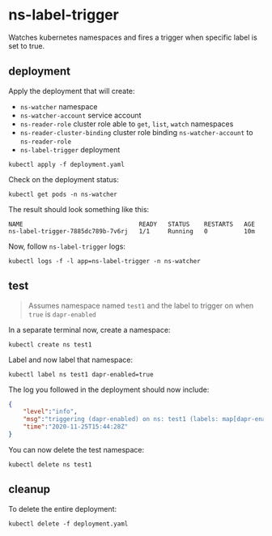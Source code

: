 # ns-label-trigger

Watches kubernetes namespaces and fires a trigger when specific label is set to true.

## deployment 

Apply the deployment that will create:

* `ns-watcher` namespace 
* `ns-watcher-account` service account 
* `ns-reader-role` cluster role able to `get`, `list`, `watch` namespaces
* `ns-reader-cluster-binding` cluster role binding `ns-watcher-account` to `ns-reader-role` 
* `ns-label-trigger` deployment 

```shell
kubectl apply -f deployment.yaml
```

Check on the deployment status:

```shell
kubectl get pods -n ns-watcher
```

The result should look something like this: 

```shell
NAME                                READY   STATUS    RESTARTS   AGE
ns-label-trigger-7885dc789b-7v6rj   1/1     Running   0          10m
```

Now, follow `ns-label-trigger` logs: 

```shell
kubectl logs -f -l app=ns-label-trigger -n ns-watcher
```

## test

> Assumes namespace named `test1` and the label to trigger on when `true` is `dapr-enabled`

In a separate terminal now, create a namespace:

```shell
kubectl create ns test1
```

Label and now label that namespace:

```shell
kubectl label ns test1 dapr-enabled=true
```

The log you followed in the deployment should now include:

```json
{
    "level":"info",
    "msg":"triggering (dapr-enabled) on ns: test1 (labels: map[dapr-enabled:true])\n",
    "time":"2020-11-25T15:44:28Z"
}
```

You can now delete the test namespace:

```shell
kubectl delete ns test1
```


## cleanup 

To delete the entire deployment:

```shell
kubectl delete -f deployment.yaml
```


